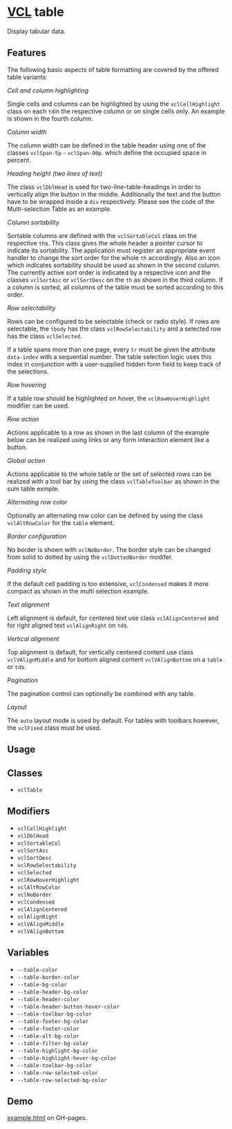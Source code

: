 # [VCL](https://github.com/vcl/doc) table

Display tabular data.

## Features

The following basic aspects of table formatting are
covered by the offered table variants:

_Cell and column highlighting_

Single cells and columns can be highlighted by using the `vclCellHighlight`
class on each `td`in the respective column or on single cells only.
An example is shown in the fourth column.

_Column width_

The column width can be defined in the table header using one of the classes `vclSpan-5p` - `vclSpan-90p`.
which define the occupied space in percent.

_Heading height (two lines of text)_

The class `vclDblHead` is used for two-line-table-headings in order to vertically align the button in the middle.
Additionally the text and the button have to be wrapped inside a `div` respectively. Please see the code of the Multi-selection Table as an example.

_Column sortability_

Sortable columns are defined with the `vclSortableCol` class on the respective `th`s.
This class gives the whole header a pointer cursor to indicate its sortability.
The application must register an appropriate event handler to change the sort order for the whole `th` accordingly.
Also an icon which indicates sortability should be used as shown in the second column.
The currently active sort order is indicated by a respective icon and the classes `vclSortAsc`
or `vclSortDesc` on the `th` as shown in the third column.
If a column is sorted, all columns of the table must be sorted according to this order.

_Row selectability_

Rows can be configured to be selectable (check or radio style).
If rows are selectable, the `tbody` has the class `vclRowSelectability` and
a selected row has the class `vclSelected`.

If a table spans more than one page, every `tr` must be given the attribute `data-index`
with a sequential number. The table selection logic uses this index in conjunction with a user-supplied hidden form field
to keep track of the selections.

_Row hovering_

If a table row should be highlighted on hover, the `vclRowHoverHighlight` modifier can be used.

_Row action_

Actions applicable to a row as shown in the last column of the example below
can be realized using links or any form interaction element like a button.

_Global action_

Actions applicable to the whole table or the set of selected rows can be realized
with a tool bar by using the class `vclTableToolbar` as shown in the sum table exmple.

_Alternating row color_

Optionally an alternating row color can be defined by using the class `vclAltRowColor` for the `table` element.

_Border configuration_

No border is shown with `vclNoBorder`.
The border style can be changed from solid to dotted by using the `vclDottedBorder` modifer.

_Padding style_

If the default cell padding is too extensive, `vclCondensed` makes it more compact as shown in the
multi selection example.

_Text alignment_

Left alignment is default, for centered text use class `vclAlignCentered` and for right aligned text
`vclAlignRight` on `td`s.

_Vertical alignment_

Top alignment is default, for vertically centered content use class `vclVAlignMiddle` and for bottom aligned content
`vclVAlignBottom` on a `table` or `td`s.

_Pagination_

The pagination control can optionally be combined with any table.

_Layout_

The `auto` layout mode is used by default. For tables with toolbars however,
the `vclFixed` class must be used.

## Usage

## Classes

- `vclTable`

## Modifiers

- `vclCellHighlight`
- `vclDblHead`
- `vclSortableCol`
- `vclSortAsc`
- `vclSortDesc`
- `vclRowSelectability`
- `vclSelected`
- `vclRowHoverHighlight`
- `vclAltRowColor`
- `vclNoBorder`
- `vclCondensed`
- `vclAlignCentered`
- `vclAlignRight`
- `vclVAlignMiddle`
- `vclVAlignBottom`

## Variables

- `--table-color`
- `--table-border-color`
- `--table-bg-color`
- `--table-header-bg-color`
- `--table-header-color`
- `--table-header-button-hover-color`
- `--table-toolbar-bg-color`
- `--table-footer-bg-color`
- `--table-footer-color`
- `--table-alt-bg-color`
- `--table-filter-bg-color`
- `--table-highlight-bg-color`
- `--table-highlight-hover-bg-color`
- `--table-toolbar-bg-color`
- `--table-row-selected-color`
- `--table-row-selected-bg-color`

## Demo

[example.html](/demo/example.html) on GH-pages.
